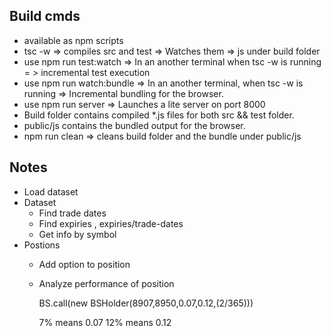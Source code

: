 Build cmds
-----------
- available as npm scripts
- tsc -w => compiles src and test => Watches them => js under build folder
- use npm run test:watch => In an another terminal when tsc -w is running = > incremental test execution
- use npm run watch:bundle => In an another terminal, when tsc -w is running => Incremental bundling for the browser.
- use npm run server => Launches a lite server on port 8000
- Build folder contains compiled *.js files for both src && test folder.
- public/js contains the bundled output for the browser.
- npm run clean => cleans build folder and the bundle under public/js

Notes
-------------

- Load dataset
- Dataset 
    - Find trade dates
    - Find expiries , expiries/trade-dates
    - Get info by symbol
- Postions
    - Add option to position
    - Analyze performance of position
        
		
		BS.call(new BSHolder(8907,8950,0.07,0.12,(2/365)))
		
		7% means 0.07
		12% means 0.12